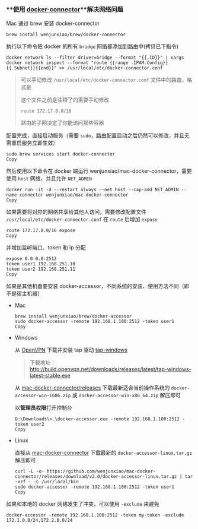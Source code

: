 ### **使用 [docker-connector](https://github.com/wenjunxiao/mac-docker-connector)**解决网络问题

Mac 通过 brew 安装 docker-connector

```
brew install wenjunxiao/brew/docker-connector
```

执行以下命令把 docker 的所有 `bridge` 网络都添加到路由中(拷贝已下指令)

```
docker network ls --filter driver=bridge --format "{{.ID}}" | xargs docker network inspect --format "route {{range .IPAM.Config}}{{.Subnet}}{{end}}" >> /usr/local/etc/docker-connector.conf
```

> 可以手动修改 `/usr/local/etc/docker-connector.conf` 文件中的路由，格式是
>
> 这个文件之前是注释了的需要手动修改
>
> ```
> route 172.17.0.0/16
> ```
>
> 路由的子网决定了你能访问那些容器

配置完成，直接启动服务（需要 `sudo`，路由配置启动之后仍然可以修改，并且无需重启服务立即生效）

```
sudo brew services start docker-connector
Copy
```

然后使用以下命令在 docker 端运行 wenjunxiao/mac-docker-connector，需要使用 `host` 网络，并且允许 `NET_ADMIN`

```
docker run -it -d --restart always --net host --cap-add NET_ADMIN --name connector wenjunxiao/mac-docker-connector
Copy
```

如果需要将对应的网络共享给其他人访问，需要修改配置文件 `/usr/local/etc/docker-connector.conf`
在 `route` 后增加 `expose`

```
route 172.17.0.0/16 expose
Copy
```

并增加监听端口、token 和 ip 分配

```
expose 0.0.0.0:2512
token user1 192.168.251.10
token user2 192.168.251.11
Copy
```



如果是其他机器要安装 docker-accessor，不同系统的安装、使用方法不同（即不是宿主机器）

- Mac

  ```
  brew install wenjunxiao/brew/docker-accessor
  sudo docker-accessor -remote 192.168.1.100:2512 -token user1
  Copy
  ```

- Windows

  从 [OpenVPN](https://community.openvpn.net/openvpn/wiki/ManagingWindowsTAPDrivers) 下载并安装 tap 驱动 [tap-windows](http://build.openvpn.net/downloads/releases/)

  > 下载地址：http://build.openvpn.net/downloads/releases/latest/tap-windows-latest-stable.exe

  从 [mac-docker-connector/releases](https://github.com/wenjunxiao/mac-docker-connector/releases) 下载最新适合当前操作系统的 `docker-accessor-win-i686.zip` 或 `docker-accessor-win-x86_64.zip` 解压即可

  以**管理员权限**打开控制台

  ```
  D:\Downloads\>.\docker-accessor.exe -remote 192.168.1.100:2512 -token user2
  Copy
  ```

- Linux

  直接从 [mac-docker-connector](https://github.com/wenjunxiao/mac-docker-connector/releases) 下载最新的 `docker-accessor-linux.tar.gz` 解压即可

  ```
  curl -L -o- https://github.com/wenjunxiao/mac-docker-connector/releases/download/v2.0/docker-accessor-linux.tar.gz | tar -xzf - -C /usr/local/bin
  sudo docker-accessor -remote 192.168.1.100:2512 -token user1
  Copy
  ```

如果和本地的 docker 网络发生了冲突，可以使用 `-exclude` 来避免

```
docker-accessor -remote 192.168.1.100:2512 -token my-token -exclude 172.1.0.0/24,172.2.0.0/24
```



